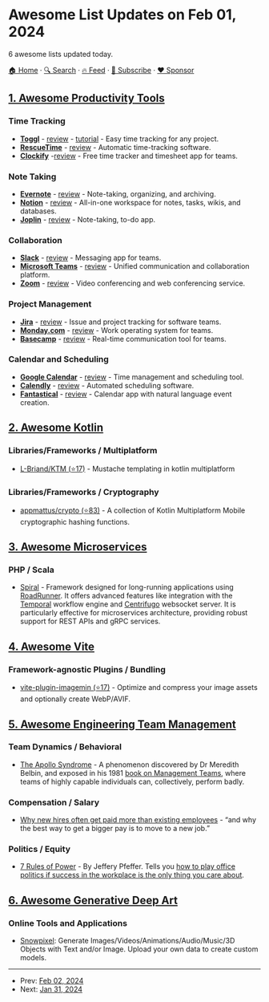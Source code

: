 # Awesome List Updates on Feb 01, 2024

6 awesome lists updated today.

[🏠 Home](/README.md) · [🔍 Search](https://www.trackawesomelist.com/search/) · [🔥 Feed](https://www.trackawesomelist.com/rss.xml) · [📮 Subscribe](https://trackawesomelist.us17.list-manage.com/subscribe?u=d2f0117aa829c83a63ec63c2f&id=36a103854c) · [❤️  Sponsor](https://github.com/sponsors/theowenyoung)



## [1. Awesome Productivity Tools](/content/ProductivityDirectory/awesome-productivity-tools/README.md)

### Time Tracking

*   **[Toggl](https://toggl.com)** - [review](https://productivity.directory/toggl) - [tutorial](https://blog.productivity.directory/how-to-use-toggl-track-a-beginners-guide-2bd299986bcb) - Easy time tracking for any project.
*   **[RescueTime](https://www.rescuetime.com)** - [review](https://productivity.directory/rescuetime) - Automatic time-tracking software.
*   **[Clockify](https://clockify.me)** -[review](https://productivity.directory/clockify) - Free time tracker and timesheet app for teams.

### Note Taking

*   **[Evernote](https://evernote.com)** - [review](https://productivity.directory/evernote) - Note-taking, organizing, and archiving.
*   **[Notion](https://www.notion.so)** - [review](https://productivity.directory/notion) - All-in-one workspace for notes, tasks, wikis, and databases.
*   **[Joplin](https://joplinapp.org)** - [review](https://productivity.directory/joplin) - Note-taking, to-do app.

### Collaboration

*   **[Slack](https://slack.com)** - [review](https://productivity.directory/slack) - Messaging app for teams.
*   **[Microsoft Teams](https://www.microsoft.com/en/microsoft-teams/group-chat-software)** - [review](https://productivity.directory/microsoft-teams) - Unified communication and collaboration platform.
*   **[Zoom](https://zoom.us)** - [review](https://productivity.directory/zoom) - Video conferencing and web conferencing service.

### Project Management

*   **[Jira](https://www.atlassian.com/software/jira)** - [review](https://productivity.directory/jira) - Issue and project tracking for software teams.
*   **[Monday.com](https://monday.com)** - [review](https://productivity.directory/mondaydotcom) - Work operating system for teams.
*   **[Basecamp](https://basecamp.com)** - [review](https://productivity.directory/basecamp) - Real-time communication tool for teams.

### Calendar and Scheduling

*   **[Google Calendar](https://calendar.google.com)** - [review](https://productivity.directory/google-Calendar) - Time management and scheduling tool.
*   **[Calendly](https://calendly.com)** - [review](https://productivity.directory/calendly) - Automated scheduling software.
*   **[Fantastical](https://flexibits.com/fantastical)** - [review](https://productivity.directory/fantastical) - Calendar app with natural language event creation.

## [2. Awesome Kotlin](/content/KotlinBy/awesome-kotlin/README.md)

### Libraries/Frameworks / Multiplatform

*   [L-Briand/KTM (⭐17)](https://github.com/L-Briand/KTM) - Mustache templating in kotlin multiplatform

### Libraries/Frameworks / Cryptography

*   [appmattus/crypto (⭐83)](https://github.com/appmattus/crypto) - A collection of Kotlin Multiplatform Mobile cryptographic hashing functions.

## [3. Awesome Microservices](/content/mfornos/awesome-microservices/README.md)

### PHP / Scala

*   [Spiral](https://spiral.dev/) - Framework designed for long-running applications using [RoadRunner](https://roadrunner.dev/). It offers advanced features like integration with the [Temporal](https://temporal.io/) workflow engine and [Centrifugo](https://centrifugal.dev/) websocket server. It is particularly effective for microservices architecture, providing robust support for REST APIs and gRPC services.

## [4. Awesome Vite](/content/vitejs/awesome-vite/README.md)

### Framework-agnostic Plugins / Bundling

*   [vite-plugin-imagemin (⭐17)](https://github.com/vHeemstra/vite-plugin-imagemin) - Optimize and compress your image assets and optionally create WebP/AVIF.

## [5. Awesome Engineering Team Management](/content/kdeldycke/awesome-engineering-team-management/README.md)

### Team Dynamics / Behavioral

*   [The Apollo Syndrome](https://www.teamtechnology.co.uk/tt/t-articl/apollo.htm) - A phenomenon discovered by Dr Meredith Belbin, and exposed in his 1981 [book on Management Teams](https://www.amazon.com/dp/1856178072?\&linkCode=ll1\&tag=kevideld-20\&linkId=486a53a41992fa334ccd6de4b3f689e1\&language=en_US\&ref_=as_li_ss_tl), where teams of highly capable individuals can, collectively, perform badly.

### Compensation / Salary

*   [Why new hires often get paid more than existing employees](https://bloomberry.com/why-new-hires-often-get-paid-more-than-existing-employees/) - “and why the best way to get a bigger pay is to move to a new job.”

### Politics / Equity

*   [7 Rules of Power](https://www.amazon.com/Rules-Power-Surprising-but-True-Advice-Advance/dp/1637741227?_encoding=UTF8\&qid=\&sr=\&linkCode=ll1\&tag=kevideld-20\&linkId=1a2a7107ccffa7b19e03cdb88e616daf\&language=en_US\&ref_=as_li_ss_tl) - By Jeffery Pfeffer. Tells you [how to play office politics if success in the workplace is the only thing you care about](https://news.ycombinator.com/item?id=39084979).

## [6. Awesome Generative Deep Art](/content/filipecalegario/awesome-generative-deep-art/README.md)

### Online Tools and Applications

*   [Snowpixel](https://snowpixel.app): Generate Images/Videos/Animations/Audio/Music/3D Objects with Text and/or Image. Upload your own data to create custom models.

---

- Prev: [Feb 02, 2024](/content/2024/02/02/README.md)
- Next: [Jan 31, 2024](/content/2024/01/31/README.md)